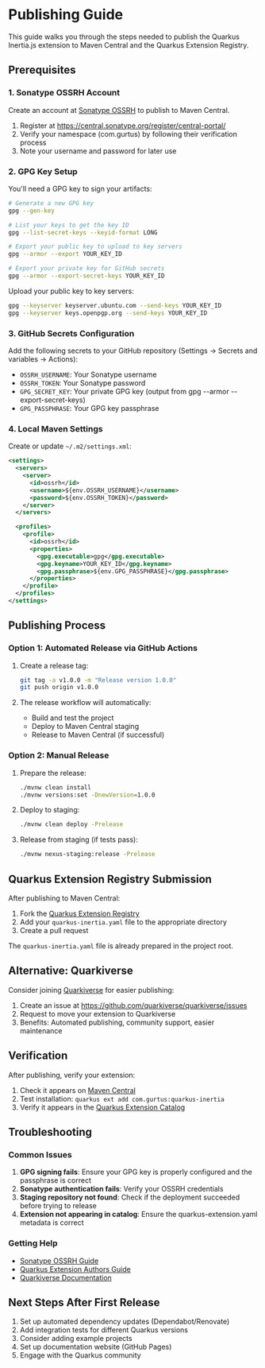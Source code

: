 # Publishing Guide

This guide walks you through the steps needed to publish the Quarkus Inertia.js extension to Maven Central and the Quarkus Extension Registry.

## Prerequisites

### 1. Sonatype OSSRH Account

Create an account at [Sonatype OSSRH](https://central.sonatype.org/register/central-portal/) to publish to Maven Central.

1. Register at https://central.sonatype.org/register/central-portal/
2. Verify your namespace (com.gurtus) by following their verification process
3. Note your username and password for later use

### 2. GPG Key Setup

You'll need a GPG key to sign your artifacts:

```bash
# Generate a new GPG key
gpg --gen-key

# List your keys to get the key ID
gpg --list-secret-keys --keyid-format LONG

# Export your public key to upload to key servers
gpg --armor --export YOUR_KEY_ID

# Export your private key for GitHub secrets
gpg --armor --export-secret-keys YOUR_KEY_ID
```

Upload your public key to key servers:

```bash
gpg --keyserver keyserver.ubuntu.com --send-keys YOUR_KEY_ID
gpg --keyserver keys.openpgp.org --send-keys YOUR_KEY_ID
```

### 3. GitHub Secrets Configuration

Add the following secrets to your GitHub repository (Settings → Secrets and variables → Actions):

- `OSSRH_USERNAME`: Your Sonatype username
- `OSSRH_TOKEN`: Your Sonatype password
- `GPG_SECRET_KEY`: Your private GPG key (output from gpg --armor --export-secret-keys)
- `GPG_PASSPHRASE`: Your GPG key passphrase

### 4. Local Maven Settings

Create or update `~/.m2/settings.xml`:

```xml
<settings>
  <servers>
    <server>
      <id>ossrh</id>
      <username>${env.OSSRH_USERNAME}</username>
      <password>${env.OSSRH_TOKEN}</password>
    </server>
  </servers>

  <profiles>
    <profile>
      <id>ossrh</id>
      <properties>
        <gpg.executable>gpg</gpg.executable>
        <gpg.keyname>YOUR_KEY_ID</gpg.keyname>
        <gpg.passphrase>${env.GPG_PASSPHRASE}</gpg.passphrase>
      </properties>
    </profile>
  </profiles>
</settings>
```

## Publishing Process

### Option 1: Automated Release via GitHub Actions

1. Create a release tag:

   ```bash
   git tag -a v1.0.0 -m "Release version 1.0.0"
   git push origin v1.0.0
   ```

2. The release workflow will automatically:
   - Build and test the project
   - Deploy to Maven Central staging
   - Release to Maven Central (if successful)

### Option 2: Manual Release

1. Prepare the release:

   ```bash
   ./mvnw clean install
   ./mvnw versions:set -DnewVersion=1.0.0
   ```

2. Deploy to staging:

   ```bash
   ./mvnw clean deploy -Prelease
   ```

3. Release from staging (if tests pass):
   ```bash
   ./mvnw nexus-staging:release -Prelease
   ```

## Quarkus Extension Registry Submission

After publishing to Maven Central:

1. Fork the [Quarkus Extension Registry](https://github.com/quarkusio/quarkus-extension-registry)
2. Add your `quarkus-inertia.yaml` file to the appropriate directory
3. Create a pull request

The `quarkus-inertia.yaml` file is already prepared in the project root.

## Alternative: Quarkiverse

Consider joining [Quarkiverse](https://github.com/quarkiverse) for easier publishing:

1. Create an issue at https://github.com/quarkiverse/quarkiverse/issues
2. Request to move your extension to Quarkiverse
3. Benefits: Automated publishing, community support, easier maintenance

## Verification

After publishing, verify your extension:

1. Check it appears on [Maven Central](https://search.maven.org/)
2. Test installation: `quarkus ext add com.gurtus:quarkus-inertia`
3. Verify it appears in the [Quarkus Extension Catalog](https://quarkus.io/extensions/)

## Troubleshooting

### Common Issues

1. **GPG signing fails**: Ensure your GPG key is properly configured and the passphrase is correct
2. **Sonatype authentication fails**: Verify your OSSRH credentials
3. **Staging repository not found**: Check if the deployment succeeded before trying to release
4. **Extension not appearing in catalog**: Ensure the quarkus-extension.yaml metadata is correct

### Getting Help

- [Sonatype OSSRH Guide](https://central.sonatype.org/publish/publish-guide/)
- [Quarkus Extension Authors Guide](https://quarkus.io/guides/extension-authors-guide)
- [Quarkiverse Documentation](https://github.com/quarkiverse/quarkiverse/wiki)

## Next Steps After First Release

1. Set up automated dependency updates (Dependabot/Renovate)
2. Add integration tests for different Quarkus versions
3. Consider adding example projects
4. Set up documentation website (GitHub Pages)
5. Engage with the Quarkus community
